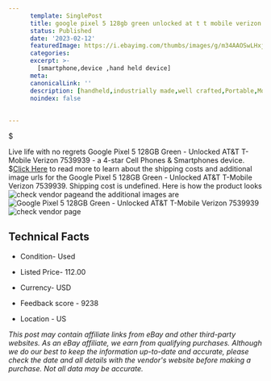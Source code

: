 ```yaml
---
      template: SinglePost
      title: google pixel 5 128gb green unlocked at t t mobile verizon 7539939
      status: Published
      date: '2023-02-12'
      featuredImage: https://i.ebayimg.com/thumbs/images/g/m34AAOSwLHxj5Bvi/s-l225.jpg
      categories: 
      excerpt: >-
        [smartphone,device ,hand held device]
      meta:
      canonicalLink: ''
      description: [handheld,industrially made,well crafted,Portable,Mobile,Compact,Convenient,Lightweight,Maneuverable,Man-portable,Miniature,Carriable,Hand-held,Light,Holdable,Transportable,Mobile device,Pocket-sized,On-the-go,Wireless,Cordless,Compact size,Convenient size, smartphone,device ,hand held device]
      noindex: false
      
        
---
```

$

Live life with no regrets Google Pixel 5 128GB Green - Unlocked AT&T T-Mobile Verizon 7539939 - a 4-star Cell Phones & Smartphones device.
$[Click Here](https://www.ebay.com/itm/266123461330?hash=item3df631c2d2%3Ag%3Am34AAOSwLHxj5Bvi&mkevt=1&mkcid=1&mkrid=711-53200-19255-0&campid=%253CePNCampaignId%253E&customid=%253CreferenceId%253E&toolid=10049) to read more to learn about the shipping costs and additional image urls for the Google Pixel 5 128GB Green - Unlocked AT&T T-Mobile Verizon 7539939. Shipping cost is undefined. Here is how the product looks ![check vendor page](https://i.ebayimg.com/thumbs/images/g/m34AAOSwLHxj5Bvi/s-l225.jpg)and the additional images are![Google Pixel 5 128GB Green - Unlocked AT&T T-Mobile Verizon 7539939](https://i.ebayimg.com/images/g/m34AAOSwLHxj5Bvi/s-l1600.jpg)![check vendor page](https://origin-galleryplus.ebayimg.com/ws/web/266123461330_2_0_1/225x225.jpg,https://origin-galleryplus.ebayimg.com/ws/web/266123461330_3_0_1/225x225.jpg,https://origin-galleryplus.ebayimg.com/ws/web/266123461330_4_0_1/225x225.jpg,https://origin-galleryplus.ebayimg.com/ws/web/266123461330_5_0_1/225x225.jpg,https://origin-galleryplus.ebayimg.com/ws/web/266123461330_6_0_1/225x225.jpg,https://origin-galleryplus.ebayimg.com/ws/web/266123461330_7_0_1/225x225.jpg)



 ## Technical Facts 



     
      

 - Condition- Used 


      

 - Listed Price- 112.00 


      

 - Currency- USD 


      

 - Feedback score - 9238 


      

 - Location - US 


      
      

 *_This post may contain affiliate links from eBay and other third-party websites. As an eBay affiliate, we earn from qualifying purchases. Although we do our best to keep the information up-to-date and accurate, please check the date and all details with the vendor's website before making a purchase. Not all data may be accurate._*






